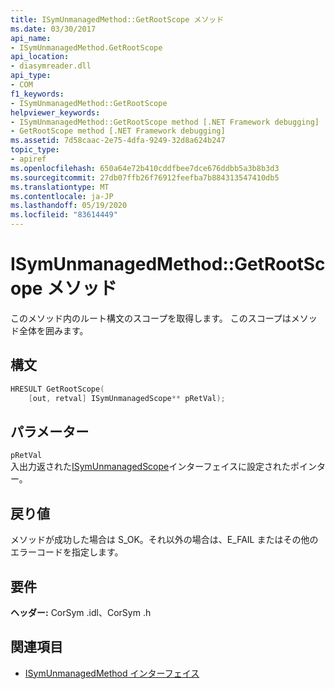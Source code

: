 ```yaml
---
title: ISymUnmanagedMethod::GetRootScope メソッド
ms.date: 03/30/2017
api_name:
- ISymUnmanagedMethod.GetRootScope
api_location:
- diasymreader.dll
api_type:
- COM
f1_keywords:
- ISymUnmanagedMethod::GetRootScope
helpviewer_keywords:
- ISymUnmanagedMethod::GetRootScope method [.NET Framework debugging]
- GetRootScope method [.NET Framework debugging]
ms.assetid: 7d58caac-2e75-4dfa-9249-32d8a624b247
topic_type:
- apiref
ms.openlocfilehash: 650a64e72b410cddfbee7dce676ddbb5a3b8b3d3
ms.sourcegitcommit: 27db07ffb26f76912feefba7b884313547410db5
ms.translationtype: MT
ms.contentlocale: ja-JP
ms.lasthandoff: 05/19/2020
ms.locfileid: "83614449"
---
```

# <a name="isymunmanagedmethodgetrootscope-method"></a>ISymUnmanagedMethod::GetRootScope メソッド
このメソッド内のルート構文のスコープを取得します。 このスコープはメソッド全体を囲みます。  
  
## <a name="syntax"></a>構文  
  
```cpp  
HRESULT GetRootScope(  
    [out, retval] ISymUnmanagedScope** pRetVal);  
```  
  
## <a name="parameters"></a>パラメーター  
 `pRetVal`  
 入出力返された[ISymUnmanagedScope](isymunmanagedscope-interface.md)インターフェイスに設定されたポインター。  
  
## <a name="return-value"></a>戻り値  
 メソッドが成功した場合は S_OK。それ以外の場合は、E_FAIL またはその他のエラーコードを指定します。  
  
## <a name="requirements"></a>要件  
 **ヘッダー:** CorSym .idl、CorSym .h  
  
## <a name="see-also"></a>関連項目

- [ISymUnmanagedMethod インターフェイス](isymunmanagedmethod-interface.md)
